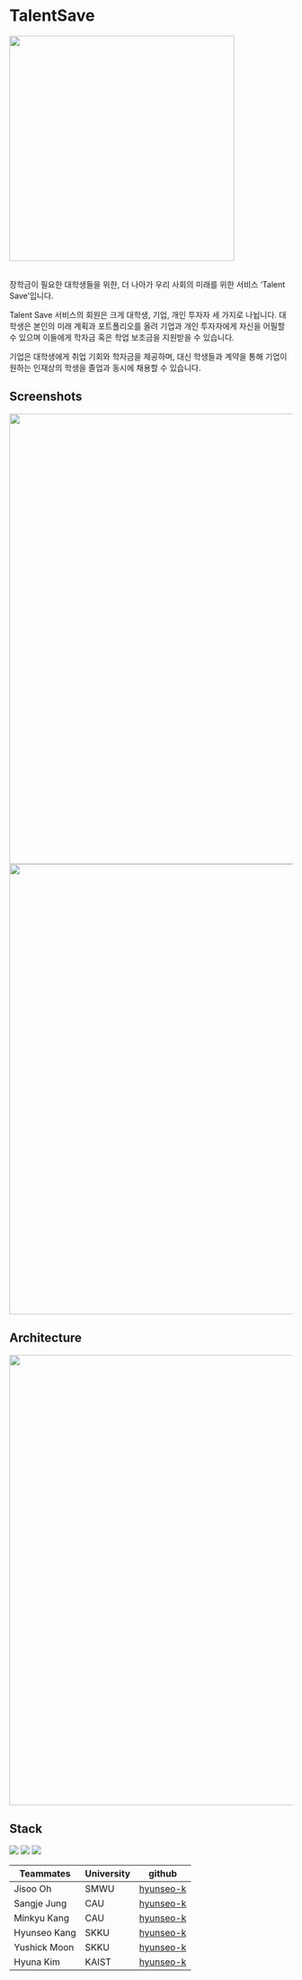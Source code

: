 # TalentSave
<img src="https://github.com/hyunseo-k/Algorithm/assets/79782180/fd14a3ac-0372-45f3-a139-96adb552c511" width="400" />

<br />
<br />

장학금이 필요한 대학생들을 위한, 더 나아가 우리 사회의 미래를 위한 서비스 ‘Talent Save’입니다.

Talent Save 서비스의 회원은 크게 대학생, 기업, 개인 투자자 세 가지로 나뉩니다.
대학생은 본인의 미래 계획과 포트폴리오를 올려 기업과 개인 투자자에게 자신을 어필할 수 있으며 이들에게 학자금 혹은 학업 보조금을 지원받을 수 있습니다.

기업은 대학생에게 취업 기회와 학자금을 제공하며, 대신 학생들과 계약을 통해 기업이 원하는 인재상의 학생을 졸업과 동시에 채용할 수 있습니다.


## Screenshots
<img src="https://github.com/UniD3-Hackathon-Team2/TalentStock-fe/assets/79782180/e8e7d1ec-6502-4943-9085-cc55c49f88d1" width="800" />
<img src="https://github.com/UniD3-Hackathon-Team2/TalentStock-fe/assets/79782180/c6ff3d66-2da9-44d2-ace2-a3b4bfc8bf17" width="800"/>

## Architecture
<img src="https://github.com/UniD3-Hackathon-Team2/TalentStock-fe/assets/79782180/c412e103-ec0f-4b67-9c91-c80bd30323af" width="800" />

## Stack
<div align=left> 
<img src="https://img.shields.io/badge/javascript-F7DF1E?style=for-the-badge&logo=javascript&logoColor=black">
<img src="https://img.shields.io/badge/react-61DAFB?style=for-the-badge&logo=react&logoColor=black">
<img src="https://img.shields.io/badge/spring-6DB33F?style=for-the-badge&logo=spring&logoColor=white"> 
<br/>


|Teammates|University|github|
|------|---|---|
|Jisoo Oh|SMWU|[hyunseo-k](http://github.com/hyunseo-k)|Backend
|Sangje Jung|CAU|[hyunseo-k](http://github.com/hyunseo-k)|Backend
|Minkyu Kang|CAU|[hyunseo-k](http://github.com/hyunseo-k)|Frontend
|Hyunseo Kang|SKKU|[hyunseo-k](http://github.com/hyunseo-k)|Frontend
|Yushick Moon|SKKU|[hyunseo-k](http://github.com/hyunseo-k)|Frontend
|Hyuna Kim|KAIST|[hyunseo-k](http://github.com/hyunseo-k)|Frontend
